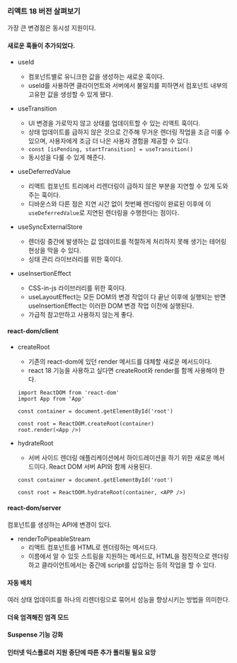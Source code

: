 ### 리액트 18 버전 살펴보기

가장 큰 변경점은 동시성 지원이다.

#### 새로운 훅들이 추가되었다.

- useId

  - 컴포넌트별로 유니크한 값을 생성하는 새로운 훅이다.
  - useId를 사용하면 클라이언트와 서버에서 불일치를 피하면서 컴포넌트 내부의 고유한 값을 생성할 수 있게 됐다.

- useTransition

  - UI 변경을 가로막지 않고 상태를 업데이트할 수 있는 리액트 훅이다.
  - 상태 업데이트를 급하지 않은 것으로 간주해 무거운 렌더링 작업을 조금 미룰 수 있으며, 사용자에게 조금 더 나은 사용자 경험을 제공할 수 있다.
  - `const [isPending, startTransition] = useTransition()`
  - 동시성을 다룰 수 있게 해준다.

- useDeferredValue

  - 리액트 컴포넌트 트리에서 리렌더링이 급하지 않은 부분을 지연할 수 있게 도와주는 훅이다.
  - 디바운스와 다른 점은 지연 시간 없이 첫번째 렌더링이 완료된 이후에 이 `useDeferredValue`로 지연된 렌더링을 수행한다는 점이다.

- useSyncExternalStore

  - 렌더링 중간에 발생하는 값 업데이트를 적절하게 처리하지 못해 생기는 테어링 현상을 막을 수 있다.
  - 싱태 관리 라이브러리를 위한 훅이다.

- useInsertionEffect
  - CSS-in-js 라이브러리를 위한 훅이다.
  - useLayoutEffect는 모든 DOM의 변경 작업이 다 끝난 이후에 실행되는 반면 useInsertionEffect는 이러한 DOM 변경 작업 이전에 실행된다.
  - 가급적 참고만하고 사용하지 않는게 좋다.

#### react-dom/client

- createRoot

  - 기존의 react-dom에 있던 render 메서드를 대체할 새로운 메서드이다.
  - react 18 기능을 사용하고 싶다면 createRoot와 render를 함께 사용해야 한다.

  ```
  import ReactDOM from 'react-dom'
  import App from 'App'

  const container = document.getElementById('root')

  const root = ReactDOM.createRoot(container)
  root.render(<App />)
  ```

- hydrateRoot

  - 서버 사이드 렌더링 애플리케이션에서 하이드레이션을 하기 위한 새로운 메서드이다. React DOM 서버 API와 함께 사용된다.

  ```
  const container = document.getElementById('root')

  const root = ReactDOM.hydrateRoot(container, <APP />)
  ```

#### react-dom/server

컴포넌트를 생성하는 API에 변경이 있다.

- renderToPipeableStream
  - 리액트 컴포넌트를 HTML로 렌더링하는 메서드다.
  - 이름에서 알 수 있듯 스트림을 지원하는 메서드로, HTML을 점진적으로 렌더링하고 클라이언트에서는 중간에 script를 삽입하는 등의 작업을 할 수 있다.

#### 자동 배치

여러 상태 업데이트를 하나의 리렌더링으로 묶어서 성능을 향상시키는 방법을 의미한다.

#### 더욱 엄격해진 엄격 모드

#### Suspense 기능 강화

#### 인터넷 익스플로러 지원 중단에 따른 추가 폴리필 필요 요망
